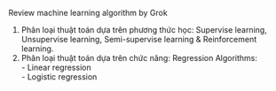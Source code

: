 Review machine learning algorithm by Grok
1. Phân loại thuật toán dựa trên phương thức học:
	Supervise learning, Unsupervise learning, Semi-supervise learning & Reinforcement learning.
2. Phân loại thuật toán dựa trên chức năng:
	Regression Algorithms:<br/>
		- Linear regression<br/>
		- Logistic regression<br/>
